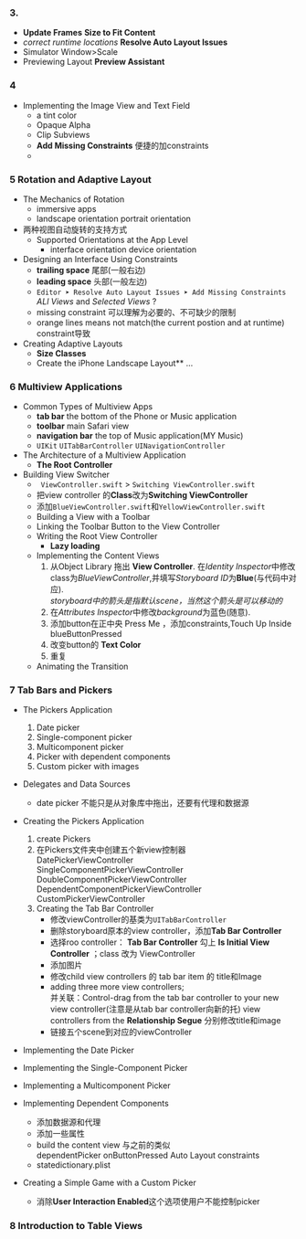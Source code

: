 

### 3. 

- **Update Frames**  **Size to Fit Content**
- *correct runtime locations* **Resolve Auto Layout Issues**
- Simulator  Window>Scale
- Previewing Layout   **Preview Assistant**

### 4

- Implementing the Image View and Text Field
    + a tint color
    + Opaque  Alpha
    + Clip Subviews
    + **Add Missing Constraints**  便捷的加constraints
    +

### 5 Rotation and Adaptive Layout
- The Mechanics of Rotation
    + immersive apps
    + landscape orientation   portrait orientation
- 两种视图自动旋转的支持方式
    + Supported Orientations at the App Level
        - interface orientation   device orientation
- Designing an Interface Using Constraints
    + **trailing space**  尾部(一般右边)
    + **leading space**   头部(一般左边)
    +  `Editor ➤ Resolve Auto Layout Issues ➤ Add Missing Constraints`  *ALl Views* and *Selected Views* ?
    +  missing constraint  可以理解为必要的、不可缺少的限制
    +  orange lines   means not match(the current postion and at runtime) constraint导致
- Creating Adaptive Layouts
    + **Size Classes**
    + Create the iPhone Landscape Layout**
...

### 6 Multiview Applications 
- Common Types of Multiview Apps
    + **tab bar**   the bottom of the Phone or Music application
    + **toolbar**   main Safari view
    + **navigation bar**  the top of Music application(MY Music)
    + `UIKit`  `UITabBarController`  `UINavigationController`
- The Architecture of a Multiview Application 
    + **The Root Controller**
- Building View Switcher
    + ` ViewController.swift` > `Switching ViewController.swift`
    + 把view controller 的**Class**改为**Switching ViewController**
    + 添加`BlueViewController.swift`和`YellowViewController.swift`
    + Building a View with a Toolbar
    + Linking the Toolbar Button to the View Controller
    + Writing the Root View Controller
        * **Lazy loading**
    + Implementing the Content Views
        1. 从Object Library 拖出 **View Controller**. 在*Identity Inspector*中修改class为*BlueViewController*,并填写*Storyboard ID*为**Blue**(与代码中对应).  
        *storyboard中的箭头是指默认scene，当然这个箭头是可以移动的*   
        2. 在*Attributes Inspector*中修改*background*为蓝色(随意).
        3. 添加button在正中央  Press Me ，添加constraints,Touch Up Inside  blueButtonPressed
        4. 改变button的 **Text Color**
        5.  重复
    + Animating the Transition

### 7 Tab Bars and Pickers 

- The Pickers Application
    1. Date picker
    2. Single-component picker
    3. Multicomponent picker
    4. Picker with dependent components
    5. Custom picker with images
- Delegates and Data Sources
    + date picker 不能只是从对象库中拖出，还要有代理和数据源
- Creating the Pickers Application 
    1. create Pickers
    2. 在Pickers文件夹中创建五个新view控制器  
    DatePickerViewController  
    SingleComponentPickerViewController  DoubleComponentPickerViewController   DependentComponentPickerViewController  CustomPickerViewController
    3. Creating the Tab Bar Controller
        + 修改viewController的基类为`UITabBarController` 
        + 删除storyboard原本的view controller，添加**Tab Bar Controller**
        + 选择roo controller： **Tab Bar Controller** 勾上 **Is Initial View Controller** ；class 改为 ViewController
        + 添加图片
        + 修改child view controllers 的 tab bar item 的 title和Image
        + adding three more view controllers;     
        并关联：Control-drag from the tab bar controller to your new view controller(注意是从tab bar controller向新的托)  view controllers from the **Relationship Segue**
        分别修改title和image
        + 链接五个scene到对应的viewController
- Implementing the Date Picker

- Implementing the Single-Component Picker 

- Implementing a Multicomponent Picker

- Implementing Dependent Components 
    + 添加数据源和代理
    + 添加一些属性
    + build the content view  与之前的类似   
    dependentPicker  onButtonPressed  Auto Layout constraints
    + statedictionary.plist

- Creating a Simple Game with a Custom Picker 
    + 消除**User Interaction Enabled**这个选项使用户不能控制picker

### 8 Introduction to Table Views

        




